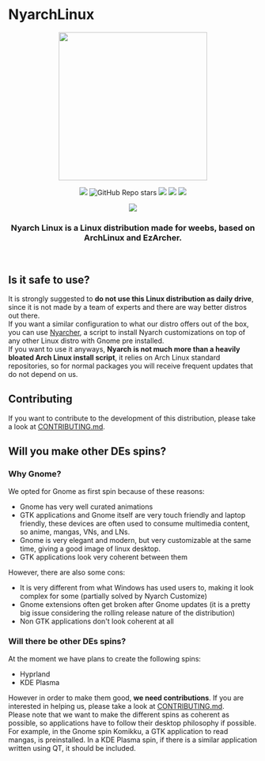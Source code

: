 # NyarchLinux
<div align="center">
   <img src="https://user-images.githubusercontent.com/67018178/219306815-448eea25-d0f3-4512-8d4f-f8167e21841a.png" width="300px" style="margin:auto;"/>

![](https://img.shields.io/github/v/release/NyarchLinux/NyarchLinux?include_prereleases&label=Nyarch%20Release&style=for-the-badge)
![GitHub Repo stars](https://img.shields.io/github/stars/NyarchLinux/NyarchLinux?style=for-the-badge&color=%23daaa3f)
![](https://img.shields.io/github/license/nyarchlinux/nyarchlinux?color=green&style=for-the-badge)
[![](https://img.shields.io/badge/Website-nyarchlinux.moe-%23e32b6b?style=for-the-badge&logoColor=C689C6)](https://nyarchlinux.moe)
[![](https://img.shields.io/badge/Wiki-wiki.nyarchlinux.moe-%234051b5?style=for-the-badge)](https://wiki.nyarchlinux.moe)

[![](https://dcbadge.vercel.app/api/server/xuw6BNXXE7)](https://discord.gg/xuw6BNXXE7)

   <h3><b>Nyarch Linux</b> is a Linux distribution <b>made for weebs</b>, based on ArchLinux and EzArcher.</h3><br />

</div>

## Is it safe to use?
It is strongly suggested to <b>do not use this Linux distribution as daily drive</b>, since it is not made by a team of experts and there are way better distros out there. <br />
If you want a similar configuration to what our distro offers out of the box, you can use [Nyarcher](https://github.com/NyarchLinux/Nyarcher), a script to install Nyarch
customizations on top of any other Linux distro with Gnome pre installed. <br />
If you want to use it anyways, <b>Nyarch is not much more than a heavily bloated Arch Linux install script</b>, it relies on Arch Linux standard repositories, so for normal packages you will receive frequent updates that do not depend on us.

## Contributing
If you want to contribute to the development of this distribution, please take a look at [CONTRIBUTING.md](https://github.com/NyarchLinux/NyarchLinux/blob/main/CONTRIBUTING.md).

## Will you make other DEs spins?

### Why Gnome?
We opted for Gnome as first spin because of these reasons:
- Gnome has very well curated animations
- GTK applications and Gnome itself are very touch friendly and laptop friendly, these devices are often used to consume multimedia content, so anime, mangas, VNs, and LNs.
- Gnome is very elegant and modern, but very customizable at the same time, giving a good image of linux desktop.
- GTK applications look very coherent between them

However, there are also some cons:
- It is very different from what Windows has used users to, making it look complex for some (partially solved by Nyarch Customize)
- Gnome extensions often get broken after Gnome updates (it is a pretty big issue considering the rolling release nature of the distribution)
- Non GTK applications don't look coherent at all
### Will there be other DEs spins?
At the moment we have plans to create the following spins:
- Hyprland
- KDE Plasma

However in order to make them good, **we need contributions**. If you are interested in helping us, please take a look at [CONTRIBUTING.md](https://github.com/NyarchLinux/NyarchLinux/blob/main/CONTRIBUTING.md).
<br />
Please note that we want to make the different spins as coherent as possible, so applications have to follow their desktop philosophy if possible. <br />
For example, in the Gnome spin Komikku, a GTK application to read mangas, is preinstalled. In a KDE Plasma spin, if there is a similar application written using QT, it should be included.
